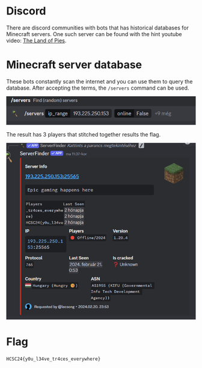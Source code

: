 # Discord

There are discord communities with bots that has historical databases for Minecraft servers. One such server can be found with the hint youtube video: [The Land of Pies](https://discord.com/invite/uUnXV8X2jw).

# Minecraft server database

These bots constantly scan the internet and you can use them to query the database. After accepting the terms, the `/servers` command can be used.

![](screenshots/2.png)

The result has 3 players that stitched together results the flag.

![](screenshots/1.png)

# Flag

`HCSC24{y0u_l34ve_tr4ces_everywhere}`
